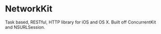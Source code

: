 NetworkKit
==========

Task based, RESTful, HTTP library for iOS and OS X. Built off ConcurrentKit and NSURLSession.
